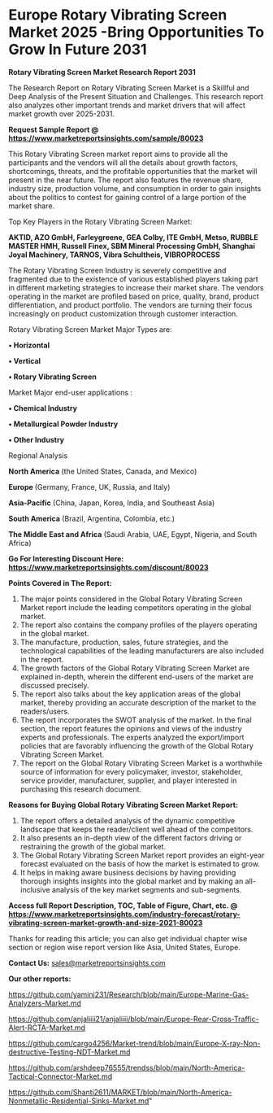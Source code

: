 # Europe Rotary Vibrating Screen Market 2025 -Bring Opportunities To Grow In Future 2031

<strong>Rotary Vibrating Screen Market Research Report 2031</strong>

The Research Report on Rotary Vibrating Screen Market is a Skillful and Deep Analysis of the Present Situation and Challenges. This research report also analyzes other important trends and market drivers that will affect market growth over 2025-2031.

<strong>Request Sample Report @ <a href=https://www.marketreportsinsights.com/sample/80023>https://www.marketreportsinsights.com/sample/80023</a></strong>

This Rotary Vibrating Screen market report aims to provide all the participants and the vendors will all the details about growth factors, shortcomings, threats, and the profitable opportunities that the market will present in the near future. The report also features the revenue share, industry size, production volume, and consumption in order to gain insights about the politics to contest for gaining control of a large portion of the market share.

Top Key Players in the Rotary Vibrating Screen Market:

<strong>AKTID, AZO GmbH, Farleygreene, GEA Colby, ITE GmbH, Metso, RUBBLE MASTER HMH, Russell Finex, SBM Mineral Processing GmbH, Shanghai Joyal Machinery, TARNOS, Vibra Schultheis, VIBROPROCESS</strong>

The Rotary Vibrating Screen Industry is severely competitive and fragmented due to the existence of various established players taking part in different marketing strategies to increase their market share. The vendors operating in the market are profiled based on price, quality, brand, product differentiation, and product portfolio. The vendors are turning their focus increasingly on product customization through customer interaction.

Rotary Vibrating Screen Market Major Types are:

<strong>• Horizontal

• Vertical

• Rotary Vibrating Screen</strong>

Market Major end-user applications :

<strong>• Chemical Industry

• Metallurgical Powder Industry

• Other Industry</strong>

Regional Analysis

</u><strong><b>North America</b></strong> (the United States, Canada, and Mexico)

<strong><b>Europe </b></strong>(Germany, France, UK, Russia, and Italy)

<strong><b>Asia-Pacific</b></strong> (China, Japan, Korea, India, and Southeast Asia)

<strong><b>South America</b></strong> (Brazil, Argentina, Colombia, etc.)

<strong><b>The Middle East and Africa</b></strong> (Saudi Arabia, UAE, Egypt, Nigeria, and South Africa)

<strong>Go For Interesting Discount Here: <a href=https://www.marketreportsinsights.com/discount/80023>https://www.marketreportsinsights.com/discount/80023</a></strong>

<strong>Points Covered in The Report:</strong>
<ol>
  <li>The major points considered in the Global Rotary Vibrating Screen Market report include the leading competitors operating in the global market.</li>
  <li>The report also contains the company profiles of the players operating in the global market.</li>
  <li>The manufacture, production, sales, future strategies, and the technological capabilities of the leading manufacturers are also included in the report.</li>
  <li>The growth factors of the Global Rotary Vibrating Screen Market are explained in-depth, wherein the different end-users of the market are discussed precisely.</li>
  <li>The report also talks about the key application areas of the global market, thereby providing an accurate description of the market to the readers/users.</li>
  <li>The report incorporates the SWOT analysis of the market. In the final section, the report features the opinions and views of the industry experts and professionals. The experts analyzed the export/import policies that are favorably influencing the growth of the Global Rotary Vibrating Screen Market.</li>
  <li>The report on the Global Rotary Vibrating Screen Market is a worthwhile source of information for every policymaker, investor, stakeholder, service provider, manufacturer, supplier, and player interested in purchasing this research document.</li>
</ol>
<strong>Reasons for Buying Global Rotary Vibrating Screen Market Report:</strong>

<ol>
  <li>The report offers a detailed analysis of the dynamic competitive landscape that keeps the reader/client well ahead of the competitors.</li>
  <li>It also presents an in-depth view of the different factors driving or restraining the growth of the global market.</li>
  <li>The Global Rotary Vibrating Screen Market report provides an eight-year forecast evaluated on the basis of how the market is estimated to grow.</li>
  <li>It helps in making aware business decisions by having providing thorough insights insights into the global market and by making an all-inclusive analysis of the key market segments and sub-segments.</li>
</ol>
<strong>Access full Report Description, TOC, Table of Figure, Chart, etc. @ <a href=https://www.marketreportsinsights.com/industry-forecast/rotary-vibrating-screen-market-growth-and-size-2021-80023>https://www.marketreportsinsights.com/industry-forecast/rotary-vibrating-screen-market-growth-and-size-2021-80023</a></strong>


Thanks for reading this article; you can also get individual chapter wise section or region wise report version like Asia, United States, Europe.

<strong>Contact Us:</strong>
sales@marketreportsinsights.com

<strong>Our other reports:</strong>

<a href=https://github.com/yamini231/Research/blob/main/Europe-Marine-Gas-Analyzers-Market.md>https://github.com/yamini231/Research/blob/main/Europe-Marine-Gas-Analyzers-Market.md</a>

<a href=https://github.com/anjaliiii21/anjaliiii/blob/main/Europe-Rear-Cross-Traffic-Alert-RCTA-Market.md>https://github.com/anjaliiii21/anjaliiii/blob/main/Europe-Rear-Cross-Traffic-Alert-RCTA-Market.md</a>

<a href=https://github.com/cargo4256/Market-trend/blob/main/Europe-X-ray-Non-destructive-Testing-NDT-Market.md>https://github.com/cargo4256/Market-trend/blob/main/Europe-X-ray-Non-destructive-Testing-NDT-Market.md</a>

<a href=https://github.com/arshdeep76555/trendss/blob/main/North-America-Tactical-Connector-Market.md>https://github.com/arshdeep76555/trendss/blob/main/North-America-Tactical-Connector-Market.md</a>

<a href=https://github.com/Shanti2611/MARKET/blob/main/North-America-Nonmetallic-Residential-Sinks-Market.md>https://github.com/Shanti2611/MARKET/blob/main/North-America-Nonmetallic-Residential-Sinks-Market.md</a>"
